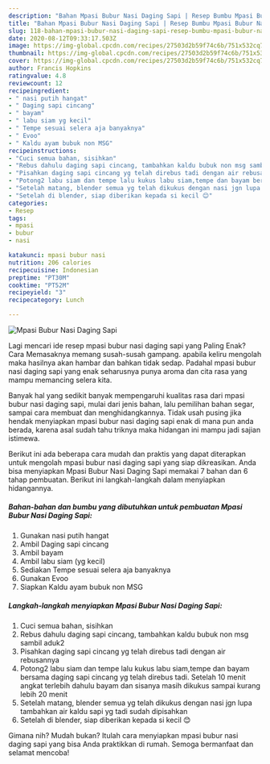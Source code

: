 ```yaml
---
description: "Bahan Mpasi Bubur Nasi Daging Sapi | Resep Bumbu Mpasi Bubur Nasi Daging Sapi Yang Mudah Dan Praktis"
title: "Bahan Mpasi Bubur Nasi Daging Sapi | Resep Bumbu Mpasi Bubur Nasi Daging Sapi Yang Mudah Dan Praktis"
slug: 118-bahan-mpasi-bubur-nasi-daging-sapi-resep-bumbu-mpasi-bubur-nasi-daging-sapi-yang-mudah-dan-praktis
date: 2020-08-12T09:33:17.503Z
image: https://img-global.cpcdn.com/recipes/27503d2b59f74c6b/751x532cq70/mpasi-bubur-nasi-daging-sapi-foto-resep-utama.jpg
thumbnail: https://img-global.cpcdn.com/recipes/27503d2b59f74c6b/751x532cq70/mpasi-bubur-nasi-daging-sapi-foto-resep-utama.jpg
cover: https://img-global.cpcdn.com/recipes/27503d2b59f74c6b/751x532cq70/mpasi-bubur-nasi-daging-sapi-foto-resep-utama.jpg
author: Francis Hopkins
ratingvalue: 4.8
reviewcount: 12
recipeingredient:
- " nasi putih hangat"
- " Daging sapi cincang"
- " bayam"
- " labu siam yg kecil"
- " Tempe sesuai selera aja banyaknya"
- " Evoo"
- " Kaldu ayam bubuk non MSG"
recipeinstructions:
- "Cuci semua bahan, sisihkan"
- "Rebus dahulu daging sapi cincang, tambahkan kaldu bubuk non msg sambil aduk2"
- "Pisahkan daging sapi cincang yg telah direbus tadi dengan air rebusannya"
- "Potong2 labu siam dan tempe lalu kukus labu siam,tempe dan bayam bersama daging sapi cincang yg telah direbus tadi. Setelah 10 menit angkat terlebih dahulu bayam dan sisanya masih dikukus sampai kurang lebih 20 menit"
- "Setelah matang, blender semua yg telah dikukus dengan nasi jgn lupa tambahkan air kaldu sapi yg tadi sudah dipisahkan"
- "Setelah di blender, siap diberikan kepada si kecil 😊"
categories:
- Resep
tags:
- mpasi
- bubur
- nasi

katakunci: mpasi bubur nasi 
nutrition: 206 calories
recipecuisine: Indonesian
preptime: "PT30M"
cooktime: "PT52M"
recipeyield: "3"
recipecategory: Lunch

---
```



![Mpasi Bubur Nasi Daging Sapi](https://img-global.cpcdn.com/recipes/27503d2b59f74c6b/751x532cq70/mpasi-bubur-nasi-daging-sapi-foto-resep-utama.jpg)

Lagi mencari ide resep mpasi bubur nasi daging sapi yang Paling Enak? Cara Memasaknya memang susah-susah gampang. apabila keliru mengolah maka hasilnya akan hambar dan bahkan tidak sedap. Padahal mpasi bubur nasi daging sapi yang enak seharusnya punya aroma dan cita rasa yang mampu memancing selera kita.

Banyak hal yang sedikit banyak mempengaruhi kualitas rasa dari mpasi bubur nasi daging sapi, mulai dari jenis bahan, lalu pemilihan bahan segar, sampai cara membuat dan menghidangkannya. Tidak usah pusing jika hendak menyiapkan mpasi bubur nasi daging sapi enak di mana pun anda berada, karena asal sudah tahu triknya maka hidangan ini mampu jadi sajian istimewa.




Berikut ini ada beberapa cara mudah dan praktis yang dapat diterapkan untuk mengolah mpasi bubur nasi daging sapi yang siap dikreasikan. Anda bisa menyiapkan Mpasi Bubur Nasi Daging Sapi memakai 7 bahan dan 6 tahap pembuatan. Berikut ini langkah-langkah dalam menyiapkan hidangannya.

<!--inarticleads1-->

##### Bahan-bahan dan bumbu yang dibutuhkan untuk pembuatan Mpasi Bubur Nasi Daging Sapi:

1. Gunakan  nasi putih hangat
1. Ambil  Daging sapi cincang
1. Ambil  bayam
1. Ambil  labu siam (yg kecil)
1. Sediakan  Tempe sesuai selera aja banyaknya
1. Gunakan  Evoo
1. Siapkan  Kaldu ayam bubuk non MSG




<!--inarticleads2-->

##### Langkah-langkah menyiapkan Mpasi Bubur Nasi Daging Sapi:

1. Cuci semua bahan, sisihkan
1. Rebus dahulu daging sapi cincang, tambahkan kaldu bubuk non msg sambil aduk2
1. Pisahkan daging sapi cincang yg telah direbus tadi dengan air rebusannya
1. Potong2 labu siam dan tempe lalu kukus labu siam,tempe dan bayam bersama daging sapi cincang yg telah direbus tadi. Setelah 10 menit angkat terlebih dahulu bayam dan sisanya masih dikukus sampai kurang lebih 20 menit
1. Setelah matang, blender semua yg telah dikukus dengan nasi jgn lupa tambahkan air kaldu sapi yg tadi sudah dipisahkan
1. Setelah di blender, siap diberikan kepada si kecil 😊




Gimana nih? Mudah bukan? Itulah cara menyiapkan mpasi bubur nasi daging sapi yang bisa Anda praktikkan di rumah. Semoga bermanfaat dan selamat mencoba!
